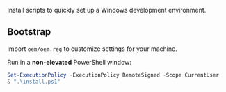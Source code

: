 Install scripts to quickly set up a Windows development environment.

## Bootstrap

Import `oem/oem.reg` to customize settings for your machine.

Run in a **non-elevated** PowerShell window:

```powershell
Set-ExecutionPolicy -ExecutionPolicy RemoteSigned -Scope CurrentUser
& ".\install.ps1"
```

